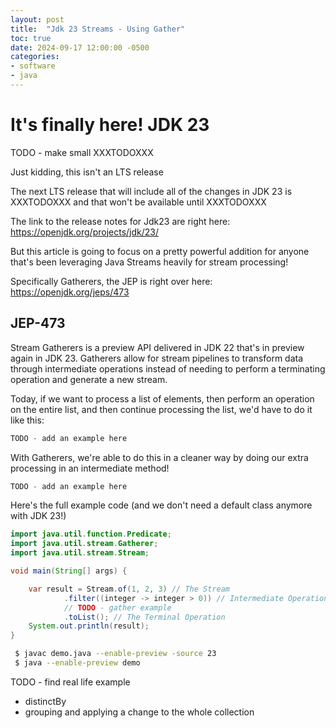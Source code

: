 ```yaml
---
layout: post
title:  "Jdk 23 Streams - Using Gather"
toc: true
date: 2024-09-17 12:00:00 -0500
categories:
- software
- java
---
```


# It's finally here! JDK 23
TODO - make small XXXTODOXXX

Just kidding, this isn't an LTS release

The next LTS release that will include all of the changes in JDK 23 is XXXTODOXXX and 
that won't be available until XXXTODOXXX

The link to the release notes for Jdk23 are right here: https://openjdk.org/projects/jdk/23/

But this article is going to focus on a pretty powerful addition for anyone that's been
leveraging Java Streams heavily for stream processing!

Specifically Gatherers, the JEP is right over here: https://openjdk.org/jeps/473

## JEP-473

Stream Gatherers is a preview API delivered in JDK 22 that's in preview again
in JDK 23. Gatherers allow for stream pipelines to transform
data through intermediate operations instead of needing to perform
a terminating operation and generate a new stream.

Today, if we want to process a list of elements, then perform an operation on the entire list,
and then continue processing the list, we'd have to do it like this:

```java
TODO - add an example here
```
With Gatherers, we're able to do this in a cleaner way by
doing our extra processing in an intermediate method!

```java
TODO - add an example here
```

Here's the full example code (and we don't need a default class anymore with JDK 23!)

```java
import java.util.function.Predicate;
import java.util.stream.Gatherer;
import java.util.stream.Stream;

void main(String[] args) {

    var result = Stream.of(1, 2, 3) // The Stream
            .filter((integer -> integer > 0)) // Intermediate Operation
            // TODO - gather example
            .toList(); // The Terminal Operation
    System.out.println(result);
}

```

```bash
 $ javac demo.java --enable-preview -source 23
 $ java --enable-preview demo
```

TODO - find real life example
- distinctBy
- grouping and applying a change to the whole collection

[soby-chako]: https://github.com/sobychacko
